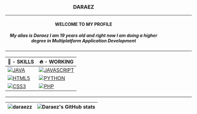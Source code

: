 <div align="center">
  <h3>DARAEZ</h3>
  <hr width = "600px">
  <h4>WELCOME TO MY PROFILE</h4>
  <h5>My alias is Daraez I am 19 years old and right now I am doing a higher degree in Multiplatform Application Development</h5>
  <hr width = "600px">
 
 <h4>

|🔰 - SKILLS |🔥 - WORKING|
| --- | --- |
|[![JAVA](https://img.shields.io/badge/Java-5382a1?style=for-the-badge&logo=java&logoColor=white&labelColor=101010)]() | [![JAVASCRIPT](https://img.shields.io/badge/javascript-FFD43B?style=for-the-badge&logo=javascript&logoColor=white&labelColor=101010)]()
|[![HTML5](https://img.shields.io/badge/html5-%23E34F26.svg?style=for-the-badge&logo=html5&logoColor=white&labelColor=101010)]()|[![PYTHON](https://img.shields.io/badge/python-FFE873?style=for-the-badge&logo=python&logoColor=white&labelColor=101010)]()
| [![CSS3](https://img.shields.io/badge/css3-264de4.svg?style=for-the-badge&logo=css3&logoColor=white&labelColor=101010)]() | [![PHP](https://img.shields.io/badge/php-232531?style=for-the-badge&logo=php&logoColor=white&labelColor=101010)]()
</h4>

<hr width = "600px">  


| <img src="https://github-readme-stats.vercel.app/api/top-langs?username=daraezz&show_icons=true&locale=en&layout=compact" alt="daraezz"/> |  ![Daraez's GitHub stats](https://github-readme-stats.vercel.app/api?username=daraezz&show_icons=true&theme=dark)
| ------------- | ------------- |
</div>
